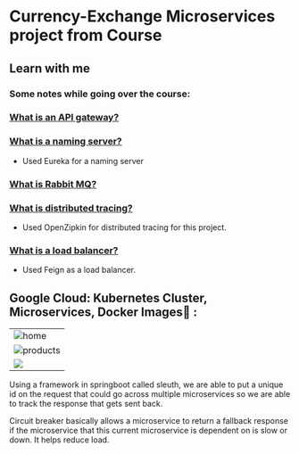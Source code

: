 # Currency-Exchange Microservices project from Course

## Learn with me
### Some notes while going over the course: 

### [What is an API gateway? ](https://www.redhat.com/en/topics/api/what-does-an-api-gateway-do#:~:text=An%20API%20gateway%20is%20an,and%20return%20the%20appropriate%20result.)

### [What is a naming server? ](https://support.dnsimple.com/articles/what-is-a-nameserver/)
- Used Eureka for a naming server

### [What is Rabbit MQ? ](https://www.rabbitmq.com/)

### [What is distributed tracing? ](https://www.datadoghq.com/knowledge-center/distributed-tracing/#:~:text=Distributed%20tracing%20is%20a%20method,exhibit%20high%20latency%20or%20errors.)
- Used OpenZipkin for distributed tracing for this project.

### [What is a load balancer? ](https://www.nginx.com/resources/glossary/load-balancing/)

- Used Feign as a load balancer.

## Google Cloud: Kubernetes Cluster, Microservices, Docker Images🙈 :


<table>
  <tr>
    <td><img src="https://user-images.githubusercontent.com/50753562/198386399-df008d87-fea5-4871-a0f7-ced36aafba08.png" alt="home" /></td>
  </tr>
  <tr>
    <td><img src="https://user-images.githubusercontent.com/50753562/198386403-da483afc-bcc3-4a67-8e44-d64c6f33c179.png" alt="products" /></td>
  </tr>
  <tr>
    <td><img src="https://user-images.githubusercontent.com/50753562/198386409-677ea657-bcf2-4d99-a2f8-f75972754512.png" /></td>
  </tr>
</table>



Using a framework in springboot called sleuth, we are able to put a unique id on the request that could go across multiple microservices so we are able to track the response that gets sent back. 

Circuit breaker basically allows a microservice to return a fallback response if the microservice that this current microservice is dependent on is slow or down. It helps reduce load.

